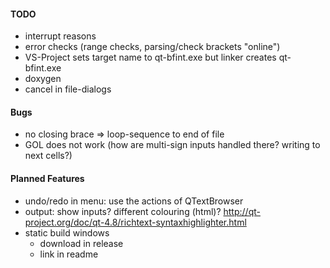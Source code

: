 #### TODO
- interrupt reasons
- error checks (range checks, parsing/check brackets "online")
- VS-Project sets target name to qt-bfint<version>.exe but linker creates qt-bfint.exe
- doxygen
- cancel in file-dialogs


#### Bugs
- no closing brace => loop-sequence to end of file
- GOL does not work (how are multi-sign inputs handled there? writing to next cells?)

#### Planned Features
- undo/redo in menu: use the actions of QTextBrowser
- output: show inputs? different colouring (html)? http://qt-project.org/doc/qt-4.8/richtext-syntaxhighlighter.html
- static build windows
  * download in release
  * link in readme

